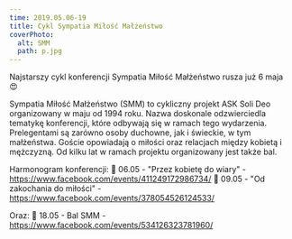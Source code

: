 ```yaml
---
time: 2019.05.06-19
title: Cykl Sympatia Miłość Małżeństwo
coverPhoto:
  alt: SMM
  path: p.jpg
---
```

Najstarszy cykl konferencji Sympatia Miłość Małżeństwo rusza już 6 maja 😍

Sympatia Miłość Małżeństwo (SMM) to cykliczny projekt ASK Soli Deo organizowany w maju od 1994 roku. Nazwa doskonale odzwierciedla tematykę konferencji, które odbywają się w ramach tego wydarzenia. Prelegentami są zarówno osoby duchowne, jak i świeckie, w tym małżeństwa. Goście opowiadają o miłości oraz relacjach między kobietą i mężczyzną. Od kilku lat w ramach projektu organizowany jest także bal.

Harmonogram konferencji:
🐝 06.05 - "Przez kobietę do wiary" - https://www.facebook.com/events/411249172986734/
🐝 09.05 - "Od zakochania do miłości" - https://www.facebook.com/events/378054526124533/

Oraz:
🐝 18.05 - Bal SMM - https://www.facebook.com/events/534126323781960/
